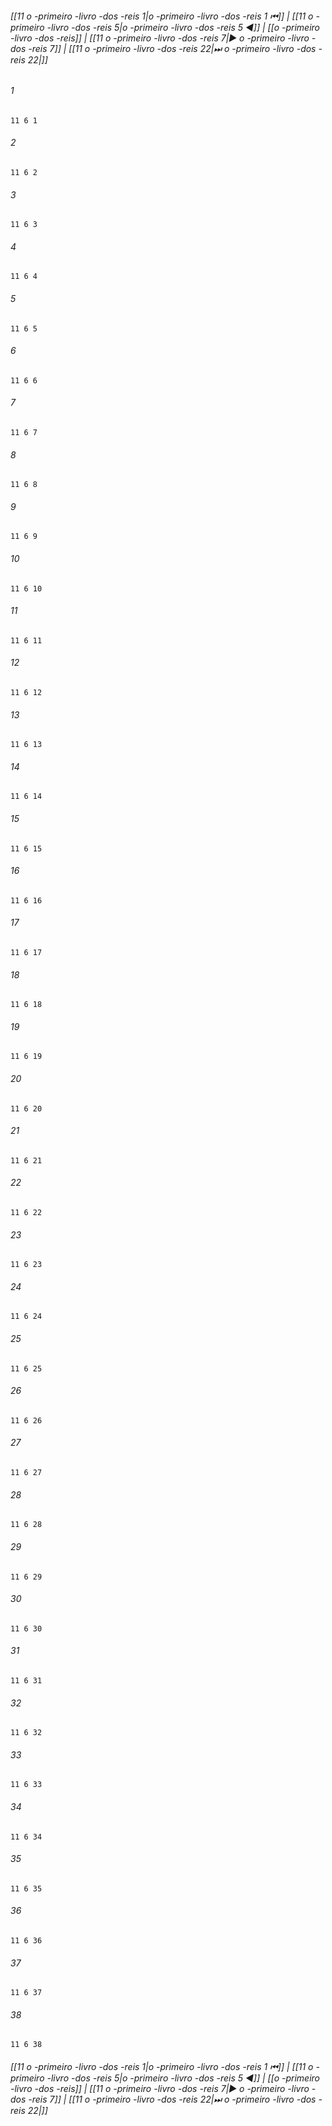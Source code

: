 
###### [[11 o -primeiro -livro -dos -reis 1|o -primeiro -livro -dos -reis 1 ⏮]] | [[11 o -primeiro -livro -dos -reis 5|o -primeiro -livro -dos -reis 5 ◀]] | [[o -primeiro -livro -dos -reis]] | [[11 o -primeiro -livro -dos -reis 7|▶ o -primeiro -livro -dos -reis 7]] | [[11 o -primeiro -livro -dos -reis 22|⏭ o -primeiro -livro -dos -reis 22|]]

###### 1
``` verse
11 6 1 
```
###### 2
``` verse
11 6 2 
```
###### 3
``` verse
11 6 3 
```
###### 4
``` verse
11 6 4 
```
###### 5
``` verse
11 6 5 
```
###### 6
``` verse
11 6 6 
```
###### 7
``` verse
11 6 7 
```
###### 8
``` verse
11 6 8 
```
###### 9
``` verse
11 6 9 
```
###### 10
``` verse
11 6 10 
```
###### 11
``` verse
11 6 11 
```
###### 12
``` verse
11 6 12 
```
###### 13
``` verse
11 6 13 
```
###### 14
``` verse
11 6 14 
```
###### 15
``` verse
11 6 15 
```
###### 16
``` verse
11 6 16 
```
###### 17
``` verse
11 6 17 
```
###### 18
``` verse
11 6 18 
```
###### 19
``` verse
11 6 19 
```
###### 20
``` verse
11 6 20 
```
###### 21
``` verse
11 6 21 
```
###### 22
``` verse
11 6 22 
```
###### 23
``` verse
11 6 23 
```
###### 24
``` verse
11 6 24 
```
###### 25
``` verse
11 6 25 
```
###### 26
``` verse
11 6 26 
```
###### 27
``` verse
11 6 27 
```
###### 28
``` verse
11 6 28 
```
###### 29
``` verse
11 6 29 
```
###### 30
``` verse
11 6 30 
```
###### 31
``` verse
11 6 31 
```
###### 32
``` verse
11 6 32 
```
###### 33
``` verse
11 6 33 
```
###### 34
``` verse
11 6 34 
```
###### 35
``` verse
11 6 35 
```
###### 36
``` verse
11 6 36 
```
###### 37
``` verse
11 6 37 
```
###### 38
``` verse
11 6 38 
```

###### [[11 o -primeiro -livro -dos -reis 1|o -primeiro -livro -dos -reis 1 ⏮]] | [[11 o -primeiro -livro -dos -reis 5|o -primeiro -livro -dos -reis 5 ◀]] | [[o -primeiro -livro -dos -reis]] | [[11 o -primeiro -livro -dos -reis 7|▶ o -primeiro -livro -dos -reis 7]] | [[11 o -primeiro -livro -dos -reis 22|⏭ o -primeiro -livro -dos -reis 22|]]

